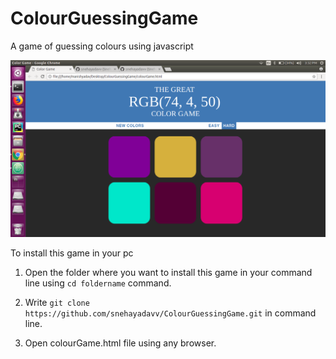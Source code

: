 # ColourGuessingGame
A game of guessing colours using javascript

![](images/screenshot.png)

To install this game in your pc 

1. Open the folder where you want to install this game in your command line using `cd foldername` command.

2. Write `git clone https://github.com/snehayadavv/ColourGuessingGame.git` in command line.

3. Open colourGame.html file using any browser.
